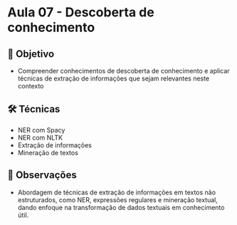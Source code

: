 # Aula 07 - Descoberta de conhecimento

## 🎯 Objetivo
 - Compreender conhecimentos de descoberta de conhecimento e aplicar técnicas de extração de informações que sejam relevantes neste contexto

## 🛠️ Técnicas
- NER com Spacy
- NER com NLTK
- Extração de informações
- Mineração de textos
## 📝 Observações
- Abordagem de técnicas de extração de informações em textos não estruturados, como NER, expressões regulares e mineração textual, dando enfoque na transformação de dados textuais em conhecimento útil.